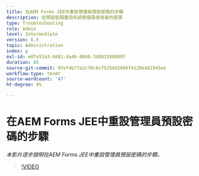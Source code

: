 ```yaml
---
title: 在AEM Forms JEE中重設管理員預設密碼的步驟
description: 從預設密碼重設系統管理員使用者的密碼
type: Troubleshooting
role: Admin
level: Intermediate
version: 6.5
topic: Administration
index: y
exl-id: e0fe53a3-6881-4a46-8040-3d8815809897
duration: 65
source-git-commit: 9fef4b77a2c70c8cf525d42686f4120e481945ee
workflow-type: tm+mt
source-wordcount: '47'
ht-degree: 0%

---
```


# 在AEM Forms JEE中重設管理員預設密碼的步驟

*本影片逐步說明在AEM Forms JEE中重設管理員預設密碼的步驟。*

>[!VIDEO](https://video.tv.adobe.com/v/335541?quality=12&learn=on)
